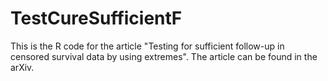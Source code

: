 # TestCureSufficientF
This is the R code for the article "Testing for sufficient follow-up in censored survival data by using extremes".
The article can be found in the arXiv.
